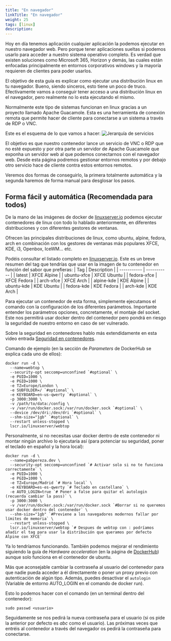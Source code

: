 ```yaml
---
title: "En navegador"
linkTitle: "En navegador"
weight: 25
tags: [linux]
description:  
---
```


Hoy en día tenemos aplicación cualquier aplicación la podemos ejecutar en nuestro navegador web. Pero porque tener aplicaciones sueltas si podemos usarlo para acceder a nuestro sistema operativo completo. Es verdad que existen soluciones como Microsoft 365, Horizon y demás, las cuales están enfocadas principalmente en entornos corporativos windows y la mayoría requieren de clientes para poder usarlos.

El objetivo de esta guía es explicar como ejecutar una distribución linux en tu navegador. Bueno, siendo sinceros, esto tiene un poco de truco. Efectivamente vamos a conseguir tener acceso a una distribución linux en el navegador, pero realmente no lo esta ejecutando el mismo.

Normalmente este tipo de sistemas funcionan en linux gracias a un proyecto llamado Apache Guacamole. Esta es una herramienta de conexión remota que permite hacer de cliente para conectarse a un sistema a través de RDP o VNC.

Este es el esquema de lo que vamos a hacer:
![Jerarquía de servicios](/docs/linux/guacamole_linux.drawio.svg)

El objetivo es que nuestro contenedor lance un servicio de VNC o RDP que no esté expuesto y por otra parte un servidor de Apache Guacamole que exponha un servidor web al que podemos conectarnos con el navegador web. Desde esta página podremos gestionar entornos remotos y por debajo otro servicio hace de cliente contra estos entornos remotos.

Veremos dos formas de conseguirlo, la primera totalmente automática y la segunda haremos de forma manual para desglosar los pasos.

## Forma fácil y automática (Recomendada para todos)
De la mano de las imágenes de docker de [linuxserver.io](https://linuxserver.io) podemos ejecutar contenedores de linux con todo lo hablado anteriormente, en diferentes distribuciones y con diferentes gestores de ventanas.

Ofrecen las principales distribuciones de linux, como ubuntu, alpine, fedora, arch en combinación con los gestores de ventanas más populares XFCE, KDE, i3, Openbox, IceWM... etc.

Podéis consultar el listado completo en [linuxserver.io](https://hub.docker.com/r/linuxserver/webtop/). Este es un breve resumen del tag que tendrías que usar en la imagen de tu contenedor en función del sabor que prefieras:
| Tag         | Description |
| ----------- | ----------- |
| latest      | XFCE Alpine |
| ubuntu-xfce | XFCE Ubuntu |
| fedora-xfce | XFCE Fedora |
| arch-xfce   | XFCE Arch   |
| alpine-kde  | KDE Alpine  |
| ubuntu-kde  | KDE Ubuntu  |
| fedora-kde  | KDE Fedora  |
| arch-kde    | KDE Arch    |

Para ejecutar un contenedor de esta forma, simplemente ejecutamos el comando con la configuración de los diferentes parámetros. Importante entender los parámetros opciones, concretamente, el montaje del socket. Este nos permitirá usar docker dentro del contenedor pero pondrá en riesgo la seguridad de nuestro entorno en caso de ser vulnerado.

Sobre la seguridad en contenedores hablo más extendidamente en esta video entrada [Seguridad en contenedores](/docs/pentesting/privilegios/contenedores.md).

Comando de ejemplo (en la sección de *Parameters* de DockerHub se explica cada uno de ellos):
``` shell
docker run -d \
  --name=webtop \
  --security-opt seccomp=unconfined `#optional` \
  -e PUID=1000 \
  -e PGID=1000 \
  -e TZ=Europe/London \
  -e SUBFOLDER=/ `#optional` \
  -e KEYBOARD=en-us-qwerty `#optional` \
  -p 3000:3000 \
  -v /path/to/data:/config \
  -v /var/run/docker.sock:/var/run/docker.sock `#optional` \
  --device /dev/dri:/dev/dri `#optional` \
  --shm-size="1gb" `#optional` \
  --restart unless-stopped \
  lscr.io/linuxserver/webtop
```

Personalmente, si no necesitas usar docker dentro de este contenedor ni montar ningún archivo lo ejecutaría así (para potenciar su seguridad, poner el teclado en español y la hora local):
``` shell
docker run -d \
  --name=pabpereza.dev \
  --security-opt seccomp=unconfined `# Activar solo si no te funciona correctamente` \
  -e PUID=1000 \
  -e PGID=1000 \
  -e TZ=Europe/Madrid `# Hora local` \
  -e KEYBOARD=es-es-qwerty `# Teclado en castellano` \
  -e AUTO_LOGIN=true `# Poner a false para quitar el autologin (recuerda cambiar la pass)` \
  -p 3000:3000 \
  -v /var/run/docker.sock:/var/run/docker.sock `#Borrar si no queremos usar docker dentro del contenedor` \
  --shm-size="1gb" `#Previene a los navegadores modernos fallar por límites de memoria` \
  --restart unless-stopped \
  lscr.io/linuxserver/webtop `# Despues de webtop con : podríamos añadir el tag para usar la distribución que queramos por defecto Alpine con XFCE`
```

Ya lo tendríamos funcionando. También podemos mejorar el rendimiento siguiendo la guía de *Hardware acceleration* (en la página de [DockerHub](https://hub.docker.com/r/linuxserver/webtop/)) aunque solo funciona en el contenedor de ubuntu.

Más que aconsejable cambiar la contraseña al usuario del contenedor para que nadie pueda acceder a él directamente o poner un proxy previo con autenticación de algún tipo. Además, puedes desactivar el `autologin` (Variable de entorno AUTO_LOGIN en el comando de docker run).

Esto lo podemos hacer con el comando (en un terminal dentro del contenedor):
``` shell
sudo passwd <usuario>
```
Seguidamente se nos pedirá la nueva contraseña para el usuario (si os pide la anterior por defecto es *abc* como el usuario). Las próximas veces que entréis al contenedor a través del navegador os pedirá la contraseña para conectarse. 

